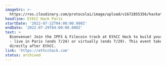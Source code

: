 ```yaml
---
imageSrc: >-
  https://res.cloudinary.com/protocolai/image/upload/v1672855356/hackathons/ethcc-2022_yxln5p.png
headline: EthCC Hack Paris
startDate: '2022-07-22T04:00:00.000Z'
endDate: '2022-07-29T04:00:00.000Z'
text: >
  Bienvenue! Join the IPFS & Filecoin track at EthCC Hack to build your project
  - live in Paris (ends 7/24) or virtually (ends 7/29). This event takes place
  directly after EthCC.
link: 'https://ethcchack.com'
status: archived
---
```


